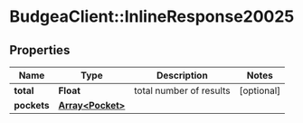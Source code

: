 # BudgeaClient::InlineResponse20025

## Properties
Name | Type | Description | Notes
------------ | ------------- | ------------- | -------------
**total** | **Float** | total number of results | [optional] 
**pockets** | [**Array&lt;Pocket&gt;**](Pocket.md) |  | 


